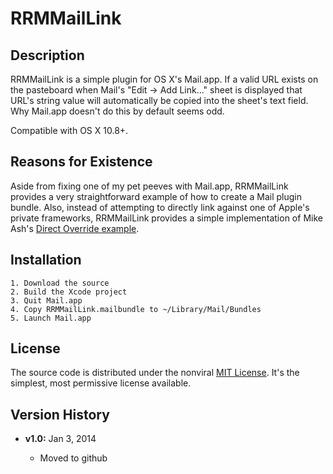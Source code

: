 # RRMMailLink


## Description

RRMMailLink is a simple plugin for OS X's Mail.app. If a valid URL exists on the pasteboard when Mail's "Edit -> Add Link..." sheet is displayed that URL's string value will automatically be copied into the sheet's text field. Why Mail.app doesn't do this by default seems odd.

Compatible with OS X 10.8+.

## Reasons for Existence

Aside from fixing one of my pet peeves with Mail.app, RRMMailLink provides a very straightforward example of how to create a Mail plugin bundle. Also, instead of attempting to directly link against one of Apple's private frameworks, RRMMailLink provides a simple implementation of Mike Ash's [Direct Override example](https://www.mikeash.com/pyblog/friday-qa-2010-01-29-method-replacement-for-fun-and-profit.html).

## Installation

    1. Download the source
    2. Build the Xcode project
    3. Quit Mail.app
    4. Copy RRMMailLink.mailbundle to ~/Library/Mail/Bundles
    5. Launch Mail.app

## License

The source code is distributed under the nonviral [MIT License](http://opensource.org/licenses/mit-license.php). It's the simplest, most permissive license available.

## Version History

* **v1.0:** Jan 3, 2014

    * Moved to github

